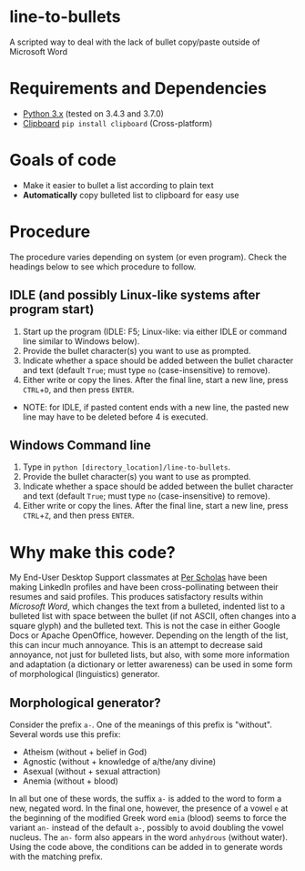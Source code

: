 # line-to-bullets
A scripted way to deal with the lack of bullet copy/paste outside of Microsoft Word

# Requirements and Dependencies
* [Python 3.x](https://www.python.org/) (tested on 3.4.3 and 3.7.0)
* [Clipboard](https://pypi.org/project/clipboard/) `pip install clipboard` (Cross-platform)

# Goals of code
* Make it easier to bullet a list according to plain text
* **Automatically** copy bulleted list to clipboard for easy use

# Procedure
The procedure varies depending on system (or even program). Check the headings below to see which procedure to follow.
## IDLE (and possibly Linux-like systems after program start)
1. Start up the program (IDLE: F5; Linux-like: via either IDLE or command line similar to Windows below).
2. Provide the bullet character(s) you want to use as prompted.
3. Indicate whether a space should be added between the bullet character and text (default `True`; must type `no` (case-insensitive) to remove).
4. Either write or copy the lines. After the final line, start a new line, press `CTRL`+`D`, and then press `ENTER`.
  * NOTE: for IDLE, if pasted content ends with a new line, the pasted new line may have to be deleted before 4 is executed.

## Windows Command line
1. Type in `python [directory_location]/line-to-bullets`.
2. Provide the bullet character(s) you want to use as prompted.
3. Indicate whether a space should be added between the bullet character and text (default `True`; must type `no` (case-insensitive) to remove).
4. Either write or copy the lines. After the final line, start a new line, press `CTRL`+`Z`, and then press `ENTER`.

# Why make this code?
My End-User Desktop Support classmates at [Per Scholas](https://perscholas.org/) have been making LinkedIn profiles and have been cross-pollinating between their resumes and said profiles. This produces satisfactory results within *Microsoft Word*, which changes the text from a bulleted, indented list to a bulleted list with space between the bullet (if not ASCII, often changes into a square glyph) and the bulleted text. This is not the case in either Google Docs or Apache OpenOffice, however. Depending on the length of the list, this can incur much annoyance. This is an attempt to decrease said annoyance, not just for bulleted lists, but also, with some more information and adaptation (a dictionary or letter awareness) can be used in some form of morphological (linguistics) generator.

## Morphological generator?
Consider the prefix `a-`. One of the meanings of this prefix is "without". Several words use this prefix:
- Atheism (without + belief in God)
- Agnostic (without + knowledge of a/the/any divine)
- Asexual (without + sexual attraction)
- Anemia (without + blood)

In all but one of these words, the suffix `a-` is added to the word to form a new, negated word. In the final one, however, the presence of a vowel `e` at the beginning of the modified Greek word `emia` (blood) seems to force the variant `an-` instead of the default `a-`, possibly to avoid doubling the vowel nucleus. The `an-` form also appears in the word `anhydrous` (without water). Using the code above, the conditions can be added in to generate words with the matching prefix.
